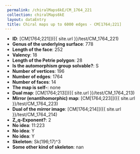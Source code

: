 ```yaml
--- 
 permalink: /chiralMaps6kE/CM_1764_221 
 collection: chiralMaps6kE
 layout: dataEntry
 title: Chiral maps up to 6000 edges - CM[1764;221]
---
```


- **ID**: [CM[1764;221]]({{ site.url }}/test/CM_1764_221)
- **Genus of the underlying surface**: 778
- **Length of the face**: 252
- **Valency**: 18
- **Length of the Petrie polygon**: 28
- **Is the automorphism group solvable?**: S
- **Number of vertices**: 196
- **Number of edges**: 1764
- **Number of faces**: 14
- **The map is self-**: none
- **Dual map**: [CM[1764;213]]({{ site.url }}/test/CM_1764_213)
- **Mirror (enantihomorphic) map**: [CM[1764;223]]({{ site.url }}/test/CM_1764_223)
- **Dual of the mirror image**: [CM[1764;214]]({{ site.url }}/test/CM_1764_214)
- **Z_q-Exponent?**: 2
- **No idea**:  11:223
- **No idea**: Y
- **No idea**: Y
- **Skeleton**: Sk(196;17)^3
- **Some other kind of skeleton**: nan
